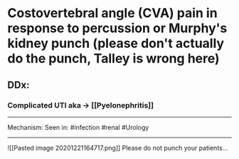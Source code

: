 # Costovertebral angle (CVA) pain in response to percussion or Murphy's kidney punch (please don't actually do the punch, Talley is wrong here)
## DDx:
### Complicated UTI aka -> [[Pyelonephritis]]

---
Mechanism:
Seen in: #infection #renal #Urology 

---

![[Pasted image 20201221164717.png]]
Please do not punch your patients... 